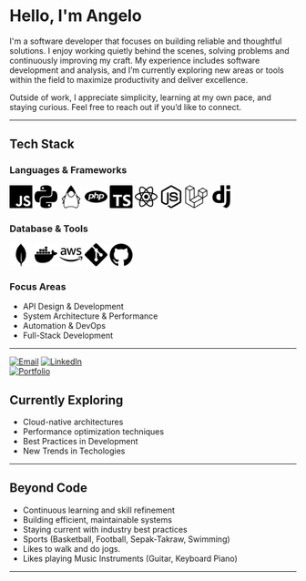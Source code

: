 # Hello, I'm Angelo

I'm a software developer that focuses on building reliable and thoughtful solutions. I enjoy working quietly behind the scenes, solving problems and continuously improving my craft. My experience includes software development and analysis, and I’m currently exploring new areas or tools within the field to maximize productivity and deliver excellence.

Outside of work, I appreciate simplicity, learning at my own pace, and staying curious.
Feel free to reach out if you’d like to connect.

---

## Tech Stack

### Languages & Frameworks
<img src="icons/javascript.svg" width="40" height="40" alt="JavaScript"/> <img src="icons/python.svg" width="40" height="40" alt="Python"/> <img src="icons/java.svg" width="40" height="40" alt="Java"/> <img src="icons/php.svg" width="40" height="40" alt="PHP"/> <img src="icons/typescript.svg" width="40" height="40" alt="TypeScript"/> <img src="icons/react.svg" width="40" height="40" alt="React"/> <img src="icons/nodejs.svg" width="40" height="40" alt="Node.js"/> <img src="icons/laravel.svg" width="40" height="40" alt="Laravel"/> <img src="icons/django.svg" width="40" height="40" alt="Django"/>

### Database & Tools
<img src="icons/mongodb.svg" width="40" height="40" alt="MongoDB"/> <img src="icons/docker.svg" width="40" height="40" alt="Docker"/> <img src="icons/aws.svg" width="40" height="40" alt="AWS"/> <img src="icons/git.svg" width="40" height="40" alt="Git"/> <img src="icons/github.svg" width="40" height="40" alt="GitHub"/>

### Focus Areas
- API Design & Development
- System Architecture & Performance
- Automation & DevOps
- Full-Stack Development

---

[![Email](https://img.shields.io/badge/Email-%23D14836.svg?style=flat&logo=Gmail&logoColor=white)](mailto:aace70074@gmail.com)  [![LinkedIn](https://img.shields.io/badge/LinkedIn-%230A66C2.svg?style=flat&logo=LinkedIn&logoColor=white)](https://www.linkedin.com/in/angelo-charles-eron-blazado)  
[![Portfolio](https://img.shields.io/badge/Resume-%2347A248.svg?style=flat&logo=resume&logoColor=white)](https://my-portfolio-sigma-lemon-61.vercel.app/)

## Currently Exploring

- Cloud-native architectures
- Performance optimization techniques
- Best Practices in Development
- New Trends in Techologies

---

## Beyond Code

- Continuous learning and skill refinement
- Building efficient, maintainable systems
- Staying current with industry best practices
- Sports (Basketball, Football, Sepak-Takraw, Swimming)
- Likes to walk and do jogs.
- Likes playing Music Instruments (Guitar, Keyboard Piano)


---